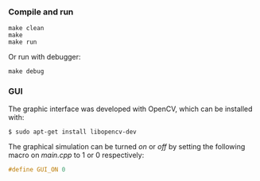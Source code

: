 ### Compile and run

    make clean
    make 
    make run

Or run with debugger:

    make debug
  
### GUI

The graphic interface was developed with OpenCV, which can be installed with:

    $ sudo apt-get install libopencv-dev

The graphical simulation can be turned _on_ or _off_ by setting the following macro on _main.cpp_ to 1 or 0 respectively:
```cpp
#define GUI_ON 0
```
